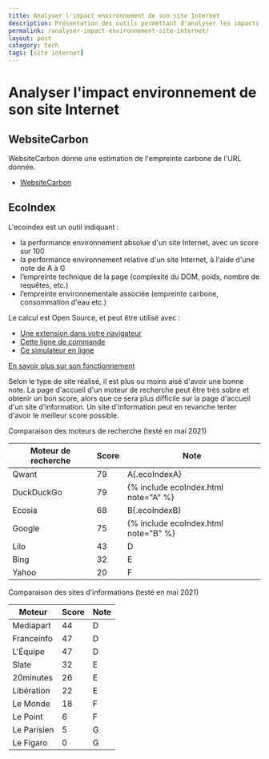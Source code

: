 ```yaml
---
title: Analyser l'impact environnement de son site Internet
description: Présentation des outils permettant d'analyser les impacts environnementaux de son site Internet
permalink: /analyser-impact-environnement-site-internet/
layout: post
category: tech
tags: [site internet]
---
```


# Analyser l'impact environnement de son site Internet

## WebsiteCarbon

WebsiteCarbon donne une estimation de l'empreinte carbone de l'URL donnée.

* [WebsiteCarbon](https://www.websitecarbon.com/)

## EcoIndex

L'ecoindex est un outil indiquant :
* la performance environnement absolue d'un site Internet, avec un score sur 100
* la performance environnement relative d'un site Internet, à l'aide d'une note de A à G
* l’empreinte technique de la page (complexité du DOM, poids, nombre de requêtes, etc.)
* l’empreinte environnementale associée (empreinte carbone, consommation d'eau etc.)

Le calcul est Open Source, et peut être utilisé avec :
* [Une extension dans votre navigateur](http://www.ecoindex.fr/)
* [Cette ligne de commande](https://github.com/cnumr/ecoindex_cli)
* [Ce simulateur en ligne](https://rachelwe.github.io/Simulateur-ecoindex/)

[En savoir plus sur son fonctionnement](http://www.ecoindex.fr/quest-ce-que-ecoindex/)

Selon le type de site réalisé, il est plus ou moins aisé d'avoir une bonne note. La page d'accueil d'un moteur de recherche peut être très sobre et obtenir un bon score, alors que ce sera plus difficile sur la page d'accueil d'un site d'information. Un site d'information peut en revanche tenter d'avoir le meilleur score possible.

Comparaison des moteurs de recherche (testé en mai 2021)

| Moteur de recherche         | Score           | Note            |
| --------------- | --------------- | --------------- |
| Qwant           | 79              | A{.ecoIndexA} |
| DuckDuckGo      | 79 | {% include ecoIndex.html note="A" %} |
| Ecosia          | 68 | B{.ecoIndexB} |
|    Google       |    75    | {% include ecoIndex.html note="B" %} |
|    Lilo         |    43    | D |
|    Bing         |    32    | E   |
|    Yahoo        |    20    | F   |

Comparaison des sites d'informations (testé en mai 2021)

| Moteur          | Score           | Note            |
| --------------- | --------------- | --------------- |
| Mediapart          | 44 | D |
| Franceinfo          | 47 | D |
| L'Équipe          | 47 | D |
|    Slate       |    32    | E |
|    20minutes       |    26    | E |
|    Libération       |    22    | E |
|    Le Monde         |    18    | F |
|    Le Point         |    6    | F   |
|    Le Parisien         |    5    | G   |
|    Le Figaro        |    0    | G   |
